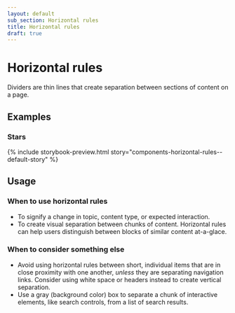 ```yaml
---
layout: default
sub_section: Horizontal rules
title: Horizontal rules
draft: true
---
```


# Horizontal rules
 
Dividers are thin lines that create separation between sections of content on a page. 

## Examples

### Stars

{% include storybook-preview.html story="components-horizontal-rules--default-story" %}

## Usage

### When to use horizontal rules

- To signify a change in topic, content type, or expected interaction.
- To create visual separation between chunks of content. Horizontal rules can help users distinguish between blocks of similar content at-a-glace.  

### When to consider something else

- Avoid using horizontal rules between short, individual items that are in close proximity with one another, _unless_ they are separating navigation links. Consider using white space or headers instead to create vertical separation.  
- Use a gray (background color) box to separate a chunk of interactive elements, like search controls, from a list of search results. 
